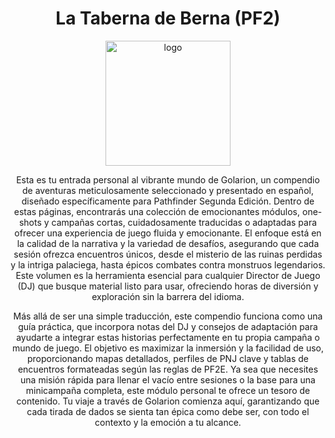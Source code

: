 <div align="center">
  
# La Taberna de Berna (PF2)

<img width="200" height="200" alt="logo" src="https://github.com/user-attachments/assets/2b06b0e3-1980-4d3c-8703-0c83a7c2782f" />
<div></div>
<p text-align="justify">
Esta es tu entrada personal al vibrante mundo de Golarion, un compendio de aventuras meticulosamente seleccionado y presentado en español, diseñado específicamente para Pathfinder Segunda Edición. Dentro de estas páginas, encontrarás una colección de emocionantes módulos, one-shots y campañas cortas, cuidadosamente traducidas o adaptadas para ofrecer una experiencia de juego fluida y emocionante. El enfoque está en la calidad de la narrativa y la variedad de desafíos, asegurando que cada sesión ofrezca encuentros únicos, desde el misterio de las ruinas perdidas y la intriga palaciega, hasta épicos combates contra monstruos legendarios. Este volumen es la herramienta esencial para cualquier Director de Juego (DJ) que busque material listo para usar, ofreciendo horas de diversión y exploración sin la barrera del idioma.

Más allá de ser una simple traducción, este compendio funciona como una guía práctica, que incorpora notas del DJ y consejos de adaptación para ayudarte a integrar estas historias perfectamente en tu propia campaña o mundo de juego. El objetivo es maximizar la inmersión y la facilidad de uso, proporcionando mapas detallados, perfiles de PNJ clave y tablas de encuentros formateadas según las reglas de PF2E. Ya sea que necesites una misión rápida para llenar el vacío entre sesiones o la base para una minicampaña completa, este módulo personal te ofrece un tesoro de contenido. Tu viaje a través de Golarion comienza aquí, garantizando que cada tirada de dados se sienta tan épica como debe ser, con todo el contexto y la emoción a tu alcance.
</p>
</div>
